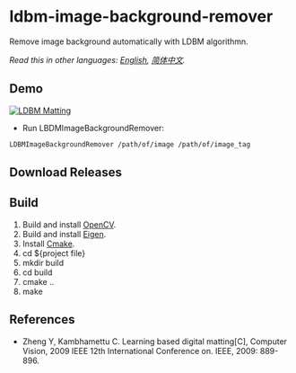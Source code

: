# ldbm-image-background-remover

Remove image background automatically with LDBM algorithmn.

*Read this in other languages: [English](README.md), [简体中文](README.zh-cn.md).*

## Demo

[![LDBM Matting](https://github.com/whitelok/ldbm-image-background-remover/blob/master/resources/ldbm.png)](https://github.com/whitelok/ldbm-image-background-remover)

 - Run LBDMImageBackgroundRemover:

```bash
LDBMImageBackgroundRemover /path/of/image /path/of/image_tag
```

## Download Releases



## Build

 1. Build and install [OpenCV](http://opencv.org/).
 2. Build and install [Eigen](http://eigen.tuxfamily.org/index.php?title=Main_Page).
 3. Install [Cmake](https://cmake.org/).
 4. cd ${project file}
 5. mkdir build
 6. cd build
 7. cmake ..
 8. make

## References

 - Zheng Y, Kambhamettu C. Learning based digital matting[C], Computer Vision, 2009 IEEE 12th International Conference on. IEEE, 2009: 889-896.
